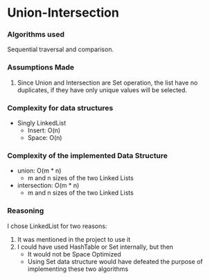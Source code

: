 # Union-Intersection
### Algorithms used
Sequential traversal and comparison.

### Assumptions Made
1. Since Union and Intersection are Set operation, the list have no duplicates, if they have only unique values will be selected.

### Complexity for data structures
- Singly LinkedList
    - Insert: O(n)
    - Space:  O(n)

### Complexity of the implemented Data Structure
   - union:         O(m * n)
        - m and n sizes of the two Linked Lists
   - intersection:  O(m * n)
        - m and n sizes of the two Linked Lists

### Reasoning
I chose LinkedList for two reasons:
1. It was mentioned in the project to use it
2. I could have used HashTable or Set internally, but then 
    - It would not be Space Optimized
    - Using Set data structure would have defeated the purpose of implementing these two algorithms
